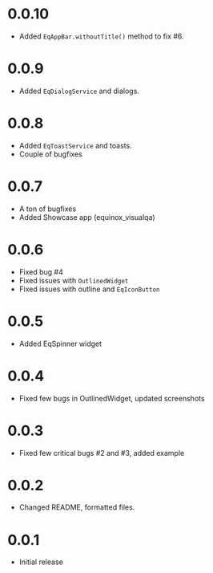 # 0.0.10

- Added `EqAppBar.withoutTitle()` method to fix #6.

# 0.0.9

- Added `EqDialogService` and dialogs.

# 0.0.8

- Added `EqToastService` and toasts.
- Couple of bugfixes

# 0.0.7

- A ton of bugfixes
- Added Showcase app (equinox_visualqa)

# 0.0.6

- Fixed bug #4
- Fixed issues with `OutlinedWidget`
- Fixed issues with outline and `EqIconButton` 

# 0.0.5

- Added EqSpinner widget

# 0.0.4

- Fixed few bugs in OutlinedWidget, updated screenshots

# 0.0.3

- Fixed few critical bugs #2 and #3, added example

# 0.0.2

- Changed README, formatted files.

# 0.0.1

- Initial release